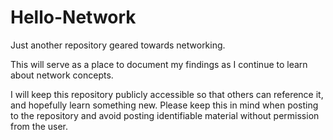 # Hello-Network

Just another repository geared towards networking.

This will serve as a place to document my findings as I continue to learn about network concepts.

I will keep this repository publicly accessible so that others can reference it, and hopefully learn something new. Please keep this in mind when posting to the repository and avoid posting identifiable material without permission from the user.
